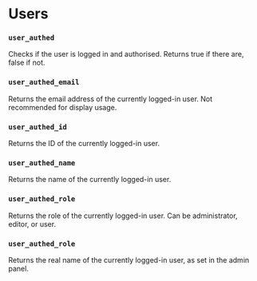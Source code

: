 # Users

### `user_authed`

Checks if the user is logged in and authorised. Returns true if there are, false if not.

### `user_authed_email`

Returns the email address of the currently logged-in user. Not recommended for display usage.

### `user_authed_id`

Returns the ID of the currently logged-in user.

### `user_authed_name`

Returns the name of the currently logged-in user.

### `user_authed_role`

Returns the role of the currently logged-in user. Can be administrator, editor, or user.

### `user_authed_role`

Returns the real name of the currently logged-in user, as set in the admin panel.